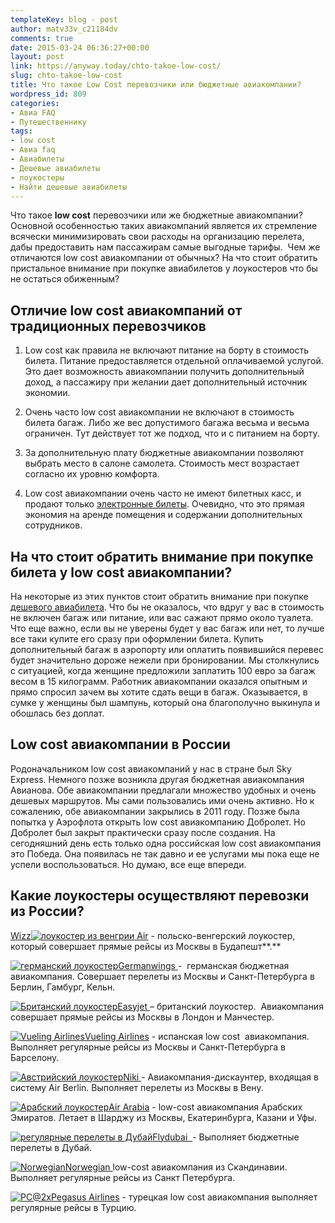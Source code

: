 ```yaml
---
templateKey: blog - post
author: matv33v_c21184dv
comments: true
date: 2015-03-24 06:36:27+00:00
layout: post
link: https://anyway.today/chto-takoe-low-cost/
slug: chto-takoe-low-cost
title: Что такое Low Cost перевозчики или бюджетные авиакомпании?
wordpress_id: 809
categories:
- Авиа FAQ
- Путешественнику
tags:
- low cost
- Авиа faq
- Авиабилеты
- Дешевые авиабилеты
- лоукостеры
- Найти дешевые авиабилеты
---
```


Что такое **low cost** перевозчики или же бюджетные авиакомпании?  Основной особенностью таких авиакомпаний является их стремление всячески минимизировать свои расходы на организацию перелета, дабы предоставить нам пассажирам самые выгодные тарифы.  Чем же отличаются low cost авиакомпании от обычных? На что стоит обратить пристальное внимание при покупке авиабилетов у лоукостеров что бы не остаться обиженным?




<!-- more -->





## Отличие low cost авиакомпаний от традиционных перевозчиков





	
  1. Low cost как правила не включают питание на борту в стоимость билета. Питание предоставляется отдельной оплачиваемой услугой. Это дает возможность авиакомпании получить дополнительный доход, а пассажиру при желании дает дополнительный источник экономии.

	
  2. Очень часто low cost авиакомпании не включают в стоимость билета багаж. Либо же вес допустимого багажа весьма и весьма ограничен. Тут действует тот же подход, что и с питанием на борту.

	
  3. За дополнительную плату бюджетные авиакомпании позволяют выбрать место в салоне самолета. Стоимость мест возрастает согласно их уровню комфорта.

	
  4. Low cost авиакомпании очень часто не имеют билетных касс, и продают только [электронные билеты](http://anyway.today/kak-naiti-deshevie-aviabileti/). Очевидно, что это прямая экономия на аренде помещения и содержании дополнительных сотрудников.




## На что стоит обратить внимание при покупке билета у low cost авиакомпании?




На некоторые из этих пунктов стоит обратить внимание при покупке [дешевого авиабилета](http://anyway.today/kak-naiti-deshevie-aviabileti/). Что бы не оказалось, что вдруг у вас в стоимость не включен багаж или питание, или вас сажают прямо около туалета. Что еще важно, если вы не уверены будет у вас багаж или нет, то лучше все таки купите его сразу при оформлении билета. Купить дополнительный багаж в аэропорту или оплатить появившийся перевес будет значительно дороже нежели при бронировании. Мы столкнулись с ситуацией, когда женщине предложили заплатить 100 евро за багаж весом в 15 килограмм. Работник авиакомпании оказался опытным и прямо спросил зачем вы хотите сдать вещи в багаж. Оказывается, в сумке у женщины был шампунь, который она благополучно выкинула и обошлась без доплат.





## **Low cost авиакомпании в России**




Родоначальником low cost авиакомпаний у нас в стране был Sky Express. Немного позже возникла другая бюджетная авиакомпания  Авианова. Обе авиакомпании предлагали множество удобных и очень дешевых маршрутов. Мы сами пользовались ими очень активно. Но к сожалению, обе авиакомпании закрылись в 2011 году. Позже была попытка у Аэрофлота открыть low cost авиакомпанию Добролет. Но Добролет был закрыт практически сразу после создания. На сегодняшний день есть только одна российская low cost авиакомпания это Победа. Она появилась не так давно и ее услугами мы пока еще не успели воспользоваться. Но думаю, все еще впереди.





## Какие лоукостеры осуществляют перевозки из России?




[Wizz![лоукостер из венгрии](http://anyway.today/wp-content/uploads/2015/03/W6@2x.png) Air](https://wizzair.com) - польско-венгерский лоукостер, который совершает прямые рейсы из Москвы в Будапешт**.**




[![германский лоукостер](http://anyway.today/wp-content/uploads/2015/03/4U@2x.png)Germanwings ](Http://germanwings.com)-  германская бюджетная авиакомпания. Совершает перелеты из Москвы и Санкт-Петербурга в Берлин, Гамбург, Кельн. 




[![Британский лоукостер](http://anyway.today/wp-content/uploads/2015/03/U2@2x.png)Easyjet ](Http://easyjet.com)– британский лоукостер.  Авиакомпания совершает прямые рейсы из Москвы в Лондон и Манчестер.




[![Vueling Airlines](http://anyway.today/wp-content/uploads/2015/03/VY@2x.png)](http://anyway.today/wp-content/uploads/2015/03/VY@2x.png)[Vueling Airlines](Http://vueling.com) - испанская low cost  авиакомпания. Выполняет регулярные рейсы из Москвы и Санкт-Петербурга в Барселону. 




[ ![Австрийский лоукостер](http://anyway.today/wp-content/uploads/2015/03/HG@2x.png)Niki ](Http://flyniki.com)- Авиакомпания-дискаунтер, входящая в систему Air Berlin. Выполняет перелеты из Москвы в Вену.




[![Арабский лоукостер](http://anyway.today/wp-content/uploads/2015/03/G9@2x.png)](http://anyway.today/wp-content/uploads/2015/03/G9@2x.png)[Air Arabia](Http://airarabia.com) - low-cost авиакомпания Арабских Эмиратов. Летает в Шарджу из Москвы, Екатеринбурга, Казани и Уфы.




[ ![регулярные перелеты в Дубай](http://anyway.today/wp-content/uploads/2015/03/FZ@2x.png)Flydubai  ](Http://flydubai.com)- Выполняет бюджетные перелеты в Дубай.




[ ![Norwegian](http://anyway.today/wp-content/uploads/2015/03/DY@2x.png)Norwegian ](Http://norwegian.com)low-cost авиакомпания из Скандинавии. Выполняет регулярные рейсы из Санкт Петербурга.


[![PC@2x](http://anyway.today/wp-content/uploads/2015/03/PC@2x.png)](http://anyway.today/wp-content/uploads/2015/03/PC@2x.png)[Pegasus Airlines](Http://flypgs.com) - турецкая low cost авиакомпания выполняет регулярные рейсы в Турцию.

